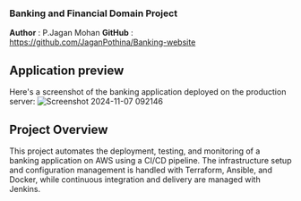 ### Banking and Financial Domain Project ###
**Author** : P.Jagan Mohan
**GitHub** : https://github.com/JaganPothina/Banking-website
## Application preview ##
Here's a screenshot of the banking application deployed on the production server:
![Screenshot 2024-11-07 092146](https://github.com/user-attachments/assets/9212ac5a-50e1-4063-8908-4a914e7f7c77)

## Project Overview ##
This project automates the deployment, testing, and monitoring of a banking application on AWS using a CI/CD pipeline. The infrastructure setup and configuration management is handled with Terraform, Ansible, and Docker, while continuous integration and delivery are managed with Jenkins.





